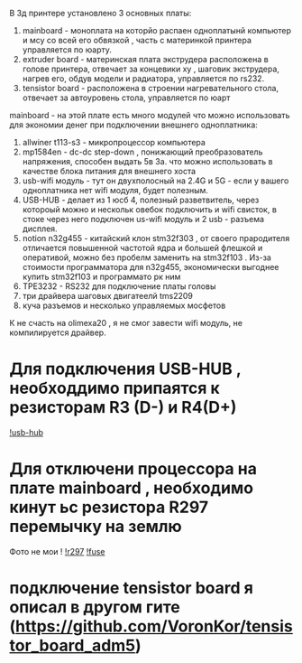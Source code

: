 В 3д принтере установлено 3 основных платы:
1) mainboard - моноплата на которйо распаен одноплатынй компьютер и мсу со всей его обвязкой , часть с материнкой принтера управляется по юарту.
2) extruder board - материнская плата экструдера расположена в голове принтера, отвечает за концевики xy , шаговик экструдера, нагрев его, обдув модели и радиатора, управляется по rs232.
3) tensistor board - расположена в строении нагревательного стола, отвечает за автоуровень стола, управляется по юарт


mainboard - на этой плате есть много модулей что можно использовать для экономии денег при подключении внешнего одноплатника:
1) allwiner t113-s3 - микропроцессор компьютера
2) mp1584en - dc-dc step-down , понижающий преобразователь напряжения, способен выдать 5в 3а. что можно использовать в качестве блока питания для внешнего хоста
3) usb-wifi модуль - тут он двухполосный на 2.4G и 5G - если у вашего одноплатника нет wifi модуля, будет полезным.
4) USB-HUB - делает из 1 юсб 4, полезный разветвитель, через котороый можно и нескольк овебок подключить и wifi свисток, в стоке через него подключен us-wifi модуль и 2 usb - разъема дисплея.
5) notion n32g455 - китайский клон stm32f303 ,  от своего прародителя отличается повышенной частотой ядра и большей флешкой и оперативой, можно без пробелм заменить на  stm32f103 . Из-за стоимости программатора для n32g455, экономически выгоднее купить stm32f103  и программато рк ним
6) TPE3232 - RS232  для подключение платы головы
7) три драйвера шаговых двигатеелй tms2209
8) куча разъемов и несколько управляемых мосфетов


К не счасть на olimexa20 , я не смог завести wifi модуль, не компилируется драйвер.
# Для подключения USB-HUB , необходдимо припаятся к резисторам R3 (D-) и R4(D+)
[!usb-hub](https://i.ibb.co/p1j7bWz/photo-2024-11-06-21-22-18.jpg)
# Для отключени процессора на плате mainboard , необходимо кинут ьс резистора R297 перемычку на землю
Фото не мои !
[!r297](https://i.ibb.co/9YbVZsz/302020547-0fbe2005-98d2-40fd-9680-3af80fbdd664.png)
[!fuse](https://i.ibb.co/5Kt6CqG/302020560-d15508b5-2179-4b3f-8807-48be5b0bd5b8.png)

# подключение tensistor board я описал в другом гите (https://github.com/VoronKor/tensistor_board_adm5)



